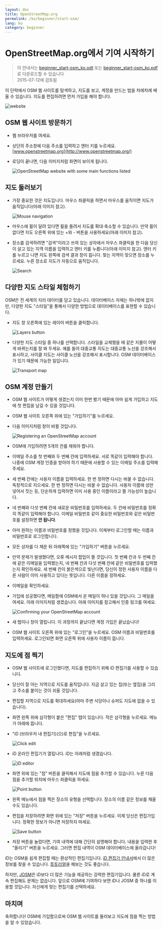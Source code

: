 ```yaml
---
layout: doc
title: OpenStreetMap.org
permalink: /ko/beginner/start-osm/
lang: ko
category: beginner
---
```


OpenStreetMap.org에서 기여 시작하기
====================================

> 이 안내서는 [beginner_start-osm_ko.odt](/files/beginner_start-osm_ko.odt) 또는 [beginner_start-osm_ko.pdf](/files/beginner_start-osm_ko.pdf)로 다운로드할 수 있습니다  
> 2015-07-12에 검토됨  

이 단락에서 OSM 웹 사이트를 탐색하고, 지도를 보고, 계정을 만드는 법을 차례차례 배울 수 있습니다. 지도를 편집하려면 먼저 가입을 해야 합니다.

![website][]

OSM 웹 사이트 방문하기
-------------------------------

- 웹 브라우저를 여세요.
- 상단의 주소창에 다음 주소를 입력하고 엔터 키를 누르세요.
    [www.openstreetmap.org](http://www.openstreetmap.org/)
- 로딩이 끝나면, 다음 이미지처럼 화면이 보이게 됩니다.

    ![OpenStreetMap website with some main functions listed][]

지도 둘러보기
----------------

- 가장 중요한 것은 지도입니다. 마우스 좌클릭을 하면서 마우스를 움직이면 지도가 움직입니다(아래 이미지 참고).

    ![Mouse navigation][]

- 마우스에 휠이 달려 있다면 휠을 돌려서 지도를 확대·축소할 수 있습니다. 만약 휠이 없다면 지도 오른쪽 위에 있는 +와 - 버튼을 사용하세요(아래 이미지 참고).
- 장소를 검색하려면 "검색"이라고 쓰여 있는 상자에서 마우스 좌클릭을 한 다음 당신이 살고 있는 지역 이름을 입력하고 엔터 키를 누릅니다(아래 이미지 참고). 엔터 키를 누르고 나면 지도 왼쪽에 검색 결과 창이 뜹니다. 찾는 지역이 맞으면 장소를 누르세요. 누른 장소로 지도가 자동으로 움직입니다.

    ![Search][]
   

다양한 지도 스타일 체험하기
------------------------

OSM은 전 세계의 지리 데이터를 담고 있습니다. 데이터베이스 자체는 하나밖에 없지만, 다양한 지도 "스타일"을 통해서 다양한 방법으로 데이터베이스를 표현할 수 있습니다.

- 지도 창 오른쪽에 있는 레이어 버튼을 클릭합니다.

    ![Layers button][]

- 다양한 지도 스타일 중 하나를 선택합니다. 스타일을 교체했을 때 같은 지물이 어떻게 바뀌는지를 잘 봐 두세요. 예를 들어 대중교통 지도는 대중교통 노선을 강조해서 표시하고, 사이클 지도는 사이클 노선을 강조해서 표시합니다. OSM 데이터베이스가 있기 때문에 가능한 일입니다.

    ![Transport map][]

OSM 계정 만들기
-------------------------------

- OSM 웹 사이트가 어떻게 생겼는지 이미 한번 봤기 때문에 아마 쉽게 가입하고 지도에 첫 편집을 남길 수 있을 것입니다.
- OSM 웹 사이트 오른쪽 위에 있는 "가입하기"를 누르세요.
- 다음 이미지처럼 창이 바뀔 것입니다.

    ![Registering an OpenStreetMap account][]

- OSM에 가입하려면 5개의 칸를 채워야 합니다.
- 이메일 주소를 첫 번째와 두 번째 칸에 입력하세요. 서로 똑같이 입력해야 합니다. 나중에 OSM 계정 인증을 받아야 하기 때문에 사용할 수 있는 이메일 주소를 입력해 주세요.
- 세 번째 칸에는 사용자 이름을 입력하세요. 한 번 정하면 다시는 바꿀 수 없습니다. 독창적으로 지으세요. 한 번 정하면 다시는 바꿀 수 없습니다. 사용자 이름에 성만 넣어서 짓는 등, 단순하게 입력하면 이미 사용 중인 이름이라고 뜰 가능성이 높습니다.
 - 네 번째와 다섯 번째 칸에 새로운 비밀번호를 입력하세요. 두 칸에 비밀번호를 정확히 똑같이 입력해야 합니다. 이메일 비밀번호 같이 중요한 비밀번호와 같은 비밀번호를 설정하면 **안 됩니다**.
- 아마 원하는 이름과 비밀번호를 정했을 것입니다. 이제부터 로그인할 때는 이름과 비밀번호로 로그인합니다.
- 모든 상자를 다 채운 뒤 아래쪽에 있는 "가입하기" 버튼을 누르세요.
 - 만약 문제가 발생했다면, 오류 메시지 팝업이 뜰 것입니다. 첫 번째 칸과 두 번째 칸에 같은 이메일을 입력했는지, 네 번째 칸과 다섯 번째 칸에 같은 비밀번호를 입력했는지 확인하세요. 세 번째 칸이 붉은색으로 빛난다면, 당신이 정한 사용자 이름을 다른 사람이 이미 사용하고 있다는 뜻입니다. 다른 이름을 정하세요.
- 이메일을 확인하세요.
- 가입에 성공했다면, 메일함에 OSM에서 온 메일이 하나 있을 것입니다. 그 메일을 여세요. 아래 이미지처럼 생겼습니다. 아래 이미지를 참고해서 인증 링크를 여세요.

    ![Confirming your OpenStreetMap account][]

- 새 탭이나 창이 열립니다. 이 과정까지 끝났다면 계정 가입은 끝났습니다!
- OSM 웹 사이트 오른쪽 위에 있는 "로그인"을 누르세요. OSM 이름과 비밀번호를 입력하세요. 로그인되면 화면 오른쪽 위에 사용자 이름이 뜹니다.

지도에 점 찍기
------------------------

- OSM 웹 사이트에 로그인했다면, 지도를 편집하기 위해 iD 편집기를 사용할 수 있습니다.
- 당신이 잘 아는 지역으로 지도를 움직입니다. 지금 살고 있는 집(또는 옆집)을 그리고 주소를 붙이는 것이 쉬울 것입니다.  
- 편집할 지역으로 지도를 확대하세요(아마 주변 식당이나 슈퍼도 지도에 없을 수 있습니다).
- 화면 왼쪽 위에 삼각형이 붙은 "편집" 탭이 있습니다. 작은 삼각형을 누르세요. 메뉴가 아래에 뜹니다.
- "iD (브라우저 내 편집기)(으)로 편집"을 누르세요.

    ![Click edit][]

- iD 온라인 편집기가 열립니다. iD는 아래처럼 생겼습니다.

    ![iD editor][]

- 화면 위에 있는 "점" 버튼을 클릭해서 지도에 점을 추가할 수 있습니다. 누른 다음 점을 추가할 위치에 마우스 좌클릭을 하세요.

    ![Point button][]    

- 왼쪽 메뉴에서 점을 찍은 장소의 유형을 선택합니다. 장소의 이름 같은 정보를 채울 수도 있습니다.
- 편집을 저장하려면 화면 위에 있는 "저장" 버튼을 누르세요. 이제 당신은 편집가입니다. 정확한 정보가 아니면 저장하지 마세요.

    ![Save button][]    

- 저장 버튼을 눌렀다면, 기여 내역에 대해 간단히 설명해야 합니다. 내용을 입력한 후 "올리기" 버튼을 누르세요. 그러면 편집 내역이 OSM 데이터베이스에 올라갑니다!


iD는 OSM을 쉽게 편집할 때는 환상적인 편집기입니다. [iD 편집기 안내서](/ko/beginner/id-editor/)에서 더 많은 정보를 찾을 수 있습니다. [튜토리얼](http://www.openstreetmap.org/edit?editor=id#walkthrough=true)을 해보는 것도 좋습니다.

하지만, [JOSM](/ko/josm/)은 iD보다 더 많은 기능을 제공하는 강력한 편집기입니다. 물론 iD로 계속 편집해도 문제는 없습니다. 앞으로 OSM에 기여하다 보면 iD나 JOSM 중 하나를 이용할 것입니다. 자신에게 맞는 편집기를 선택하세요.

마치며
-------

축하합니다! OSM에 가입함으로써 OSM 웹 사이트를 둘러보고 지도에 점을 찍는 방법을 알 수 있었습니다.



[website]: /images/beginner/start-osm_website.png
[OpenStreetMap website with some main functions listed]: /images/beginner/osm-website-main-functions.png
[Mouse navigation]: /images/beginner/mouse-navigation.png
[Search]: /images/beginner/search.png
[Layers button]: /images/beginner/layers.png
[Transport map]: /images/beginner/transport-map.png
[Registering an OpenStreetMap account]: /images/beginner/registering-account.png
[Confirming your OpenStreetMap account]: /images/beginner/confirming-account.png
[Click edit]: /images/beginner/click-edit.png
[iD editor]: /images/beginner/id-editor.png
[Point button]: /images/beginner/point-button.png
[Save button]: /images/beginner/save-button.png